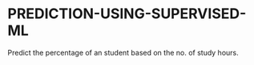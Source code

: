# PREDICTION-USING-SUPERVISED-ML


Predict the percentage of an student based on the no. of study hours.
